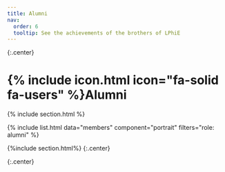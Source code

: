 ```yaml
---
title: Alumni
nav:
  order: 6
  tooltip: See the achievements of the brothers of LPhiE
---
```


{:.center}
# {% include icon.html icon="fa-solid fa-users" %}Alumni
{% include section.html %}

{% include list.html data="members" component="portrait" filters="role: alumni" %}

{%include section.html%} 
{:.center}

{:.center}
